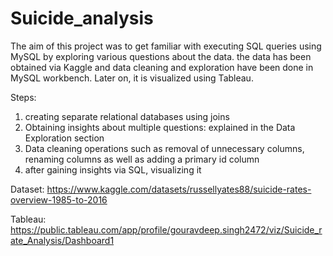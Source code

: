 # Suicide_analysis
The aim of this project was to get familiar with executing SQL queries using MySQL by exploring various questions about the data.
the data has been obtained via Kaggle and data cleaning and exploration have been done in MySQL workbench. Later on, it is visualized using Tableau.


Steps:
1. creating separate relational databases using joins
2. Obtaining insights about multiple questions: explained in the Data Exploration section
3. Data cleaning operations such as removal of unnecessary columns, renaming columns as well as adding a primary id column
4. after gaining insights via SQL, visualizing it 

Dataset: https://www.kaggle.com/datasets/russellyates88/suicide-rates-overview-1985-to-2016

Tableau: https://public.tableau.com/app/profile/gouravdeep.singh2472/viz/Suicide_rate_Analysis/Dashboard1 
